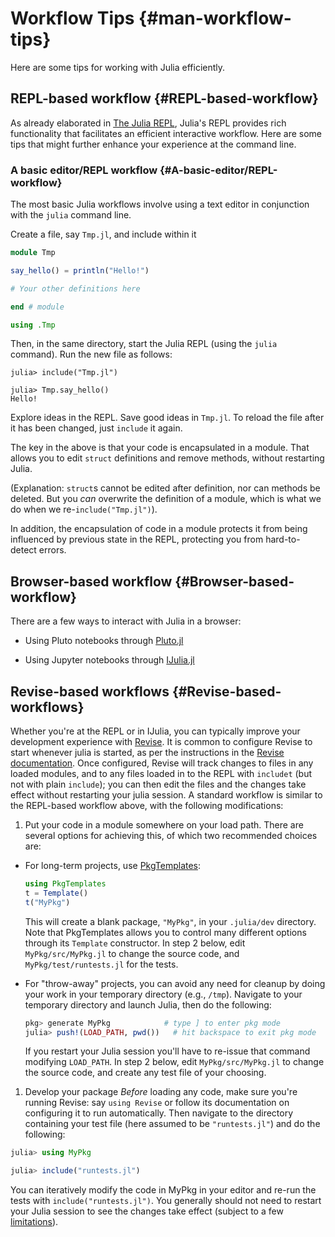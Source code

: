 
# Workflow Tips {#man-workflow-tips}

Here are some tips for working with Julia efficiently.

## REPL-based workflow {#REPL-based-workflow}

As already elaborated in [The Julia REPL](/stdlib/REPL#The-Julia-REPL), Julia&#39;s REPL provides rich functionality that facilitates an efficient interactive workflow. Here are some tips that might further enhance your experience at the command line.

### A basic editor/REPL workflow {#A-basic-editor/REPL-workflow}

The most basic Julia workflows involve using a text editor in conjunction with the `julia` command line.

Create a file, say `Tmp.jl`, and include within it

```julia
module Tmp

say_hello() = println("Hello!")

# Your other definitions here

end # module

using .Tmp
```


Then, in the same directory, start the Julia REPL (using the `julia` command). Run the new file as follows:

```
julia> include("Tmp.jl")

julia> Tmp.say_hello()
Hello!
```


Explore ideas in the REPL. Save good ideas in `Tmp.jl`. To reload the file after it has been changed, just `include` it again.

The key in the above is that your code is encapsulated in a module. That allows you to edit `struct` definitions and remove methods, without restarting Julia.

(Explanation: `struct`s cannot be edited after definition, nor can methods be deleted. But you _can_ overwrite the definition of a module, which is what we do when we re-`include("Tmp.jl")`).

In addition, the encapsulation of code in a module protects it from being influenced by previous state in the REPL, protecting you from hard-to-detect errors.

## Browser-based workflow {#Browser-based-workflow}

There are a few ways to interact with Julia in a browser:
- Using Pluto notebooks through [Pluto.jl](https://github.com/fonsp/Pluto.jl)
  
- Using Jupyter notebooks through [IJulia.jl](https://github.com/JuliaLang/IJulia.jl)
  

## Revise-based workflows {#Revise-based-workflows}

Whether you&#39;re at the REPL or in IJulia, you can typically improve your development experience with [Revise](https://github.com/timholy/Revise.jl). It is common to configure Revise to start whenever julia is started, as per the instructions in the [Revise documentation](https://timholy.github.io/Revise.jl/stable/). Once configured, Revise will track changes to files in any loaded modules, and to any files loaded in to the REPL with `includet` (but not with plain `include`); you can then edit the files and the changes take effect without restarting your julia session. A standard workflow is similar to the REPL-based workflow above, with the following modifications:
1. Put your code in a module somewhere on your load path. There are several options for achieving this, of which two recommended choices are:
  - For long-term projects, use [PkgTemplates](https://github.com/invenia/PkgTemplates.jl):
    
    ```julia
    using PkgTemplates
    t = Template()
    t("MyPkg")
    ```
    
    This will create a blank package, `"MyPkg"`, in your `.julia/dev` directory. Note that PkgTemplates allows you to control many different options through its `Template` constructor.
    In step 2 below, edit `MyPkg/src/MyPkg.jl` to change the source code, and `MyPkg/test/runtests.jl` for the tests.
    
  - For &quot;throw-away&quot; projects, you can avoid any need for cleanup by doing your work in your temporary directory (e.g., `/tmp`).
    Navigate to your temporary directory and launch Julia, then do the following:
    
    ```julia
    pkg> generate MyPkg            # type ] to enter pkg mode
    julia> push!(LOAD_PATH, pwd())   # hit backspace to exit pkg mode
    ```
    
    If you restart your Julia session you&#39;ll have to re-issue that command modifying `LOAD_PATH`.
    In step 2 below, edit `MyPkg/src/MyPkg.jl` to change the source code, and create any test file of your choosing.
    
  
1. Develop your package
  _Before_ loading any code, make sure you&#39;re running Revise: say `using Revise` or follow its documentation on configuring it to run automatically.
  Then navigate to the directory containing your test file (here assumed to be `"runtests.jl"`) and do the following:
  
  ```julia
  julia> using MyPkg
  
  julia> include("runtests.jl")
  ```
  
  You can iteratively modify the code in MyPkg in your editor and re-run the tests with `include("runtests.jl")`.  You generally should not need to restart your Julia session to see the changes take effect (subject to a few [limitations](https://timholy.github.io/Revise.jl/stable/limitations/)).
  
